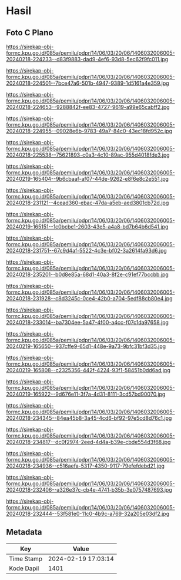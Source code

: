 # Hasil

## Foto C Plano

https://sirekap-obj-formc.kpu.go.id/085a/pemilu/pdpr/14/06/03/20/06/1406032006005-20240218-224233--d83f9883-dad9-4ef6-93d8-5ec62f9fc011.jpg

https://sirekap-obj-formc.kpu.go.id/085a/pemilu/pdpr/14/06/03/20/06/1406032006005-20240218-224501--7bce47a6-501b-4947-9389-1d5161a4e359.jpg

https://sirekap-obj-formc.kpu.go.id/085a/pemilu/pdpr/14/06/03/20/06/1406032006005-20240218-224653--9288842f-ee83-4727-9619-a99e65cabff2.jpg

https://sirekap-obj-formc.kpu.go.id/085a/pemilu/pdpr/14/06/03/20/06/1406032006005-20240218-224955--09028e6b-9783-49a7-84c0-43ec18fd952c.jpg

https://sirekap-obj-formc.kpu.go.id/085a/pemilu/pdpr/14/06/03/20/06/1406032006005-20240218-225538--75621893-c0a3-4c10-89ac-955d4018fde3.jpg

https://sirekap-obj-formc.kpu.go.id/085a/pemilu/pdpr/14/06/03/20/06/1406032006005-20240219-165404--9b6cbaaf-af07-44de-9262-e8f6e8c2e551.jpg

https://sirekap-obj-formc.kpu.go.id/085a/pemilu/pdpr/14/06/03/20/06/1406032006005-20240218-231121--4cead360-ebac-47da-a5eb-aed3801cb72d.jpg

https://sirekap-obj-formc.kpu.go.id/085a/pemilu/pdpr/14/06/03/20/06/1406032006005-20240219-165151--1c0bcbe1-2603-43e5-a4a8-bd7b64b6d541.jpg

https://sirekap-obj-formc.kpu.go.id/085a/pemilu/pdpr/14/06/03/20/06/1406032006005-20240218-231751--67c9d4af-5522-4c3e-bf02-3a2614fa93d6.jpg

https://sirekap-obj-formc.kpu.go.id/085a/pemilu/pdpr/14/06/03/20/06/1406032006005-20240218-235201--b0d8e85a-68d1-40a3-8f2e-c91ef77bccbb.jpg

https://sirekap-obj-formc.kpu.go.id/085a/pemilu/pdpr/14/06/03/20/06/1406032006005-20240218-231928--c8d3245c-0ce4-42b0-a704-5edf88cb80e4.jpg

https://sirekap-obj-formc.kpu.go.id/085a/pemilu/pdpr/14/06/03/20/06/1406032006005-20240218-233014--ba7304ee-5a47-4f00-a4cc-f07c1da97658.jpg

https://sirekap-obj-formc.kpu.go.id/085a/pemilu/pdpr/14/06/03/20/06/1406032006005-20240219-165650--937cffe9-65d1-448e-9a73-9bfc31bf3d35.jpg

https://sirekap-obj-formc.kpu.go.id/085a/pemilu/pdpr/14/06/03/20/06/1406032006005-20240219-165808--c2325356-442f-4224-93f1-58451b0dd6ad.jpg

https://sirekap-obj-formc.kpu.go.id/085a/pemilu/pdpr/14/06/03/20/06/1406032006005-20240219-165922--9d676e11-3f7a-4d31-8111-3cd57bd90070.jpg

https://sirekap-obj-formc.kpu.go.id/085a/pemilu/pdpr/14/06/03/20/06/1406032006005-20240218-234345--84ea45b8-3a45-4cd6-bf92-97e5cd8d76c1.jpg

https://sirekap-obj-formc.kpu.go.id/085a/pemilu/pdpr/14/06/03/20/06/1406032006005-20240218-234817--dc0f2974-2eed-4d4a-b39e-cbde554d3f68.jpg

https://sirekap-obj-formc.kpu.go.id/085a/pemilu/pdpr/14/06/03/20/06/1406032006005-20240218-234936--c516aefa-5317-4350-9117-79efefdebd21.jpg

https://sirekap-obj-formc.kpu.go.id/085a/pemilu/pdpr/14/06/03/20/06/1406032006005-20240218-232406--a326e37c-cb4e-4741-b35b-3e0757487693.jpg

https://sirekap-obj-formc.kpu.go.id/085a/pemilu/pdpr/14/06/03/20/06/1406032006005-20240218-232444--53f581e0-11c0-4b9c-a769-32a205e03df2.jpg


## Metadata

| Key        | Value               |
| ---------- | ------------------- |
| Time Stamp | 2024-02-19 17:03:14 |
| Kode Dapil | 1401                |



